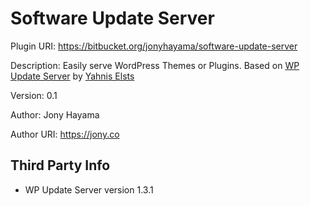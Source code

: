 # Software Update Server

Plugin URI: https://bitbucket.org/jonyhayama/software-update-server

Description: Easily serve WordPress Themes or Plugins. Based on [WP Update Server](https://github.com/YahnisElsts/wp-update-server) by [Yahnis Elsts](https://github.com/YahnisElsts/)

Version: 0.1

Author: Jony Hayama

Author URI: https://jony.co

## Third Party Info
- WP Update Server version 1.3.1